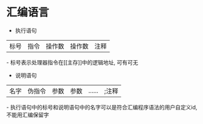 # 汇编语言

- 执行语句
<table>
    <tr>
        <td>标号</td>
        <td>指令</td>
        <td>操作数</td>
        <td>操作数</td>
        <td>注释</td>
    </tr>
</table>
  - 标号表示处理器指令在[[主存]]中的逻辑地址, 可有可无

- 说明语句
<table>
    <tr>
        <td>名字</td>
        <td>伪指令</td>
        <td>参数</td>
        <td>参数</td>
        <td>......</td>
        <td>;注释</td>
    </tr>
</table>
- 执行语句中的标号和说明语句中的名字可以是符合汇编程序语法的用户自定义id, 不能用汇编保留字